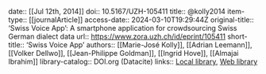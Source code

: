 date:: [[Jul 12th, 2014]]
doi:: 10.5167/UZH-105411
title:: @kolly2014
item-type:: [[journalArticle]]
access-date:: 2024-03-10T19:29:44Z
original-title:: ‘Swiss Voice App’: A smartphone application for crowdsourcing Swiss German dialect data
url:: https://www.zora.uzh.ch/id/eprint/105411
short-title:: ‘Swiss Voice App’
authors:: [[Marie-José Kolly]], [[Adrian Leemann]], [[Volker Dellwo]], [[Jean-Philippe Goldman]], [[Ingrid Hove]], [[Almajai Ibrahim]]
library-catalog:: DOI.org (Datacite)
links:: [Local library](zotero://select/groups/2386895/items/4TG9TZMW), [Web library](https://www.zotero.org/groups/2386895/items/4TG9TZMW)
